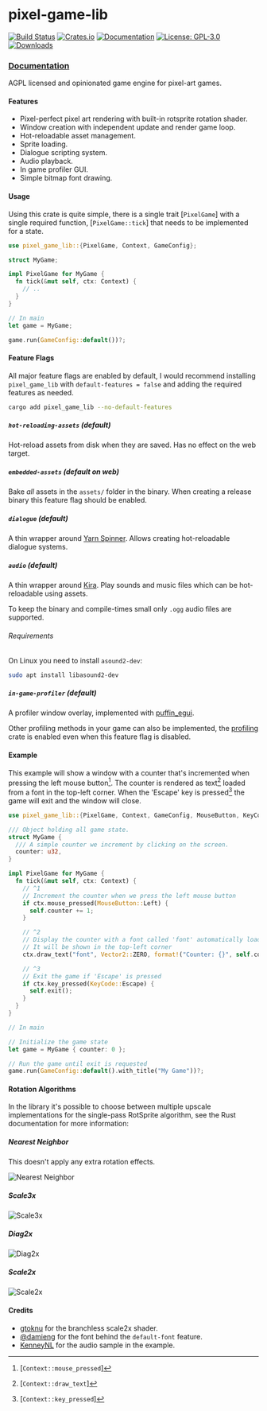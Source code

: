 # pixel-game-lib

[![Build Status](https://github.com/tversteeg/pixel-game-lib/workflows/CI/badge.svg)](https://github.com/tversteeg/pixel-game-lib/actions?workflow=CI)
[![Crates.io](https://img.shields.io/crates/v/pixel-game-lib.svg)](https://crates.io/crates/pixel-game-lib)
[![Documentation](https://docs.rs/pixel-game-lib/badge.svg)](https://docs.rs/pixel-game-lib)
[![License: GPL-3.0](https://img.shields.io/crates/l/pixel-game-lib.svg)](#license)
[![Downloads](https://img.shields.io/crates/d/pixel-game-lib.svg)](#downloads)

### [Documentation](https://docs.rs/pixel-game-lib/)

<!-- cargo-rdme start -->

AGPL licensed and opinionated game engine for pixel-art games.

#### Features

- Pixel-perfect pixel art rendering with built-in rotsprite rotation shader.
- Window creation with independent update and render game loop.
- Hot-reloadable asset management.
- Sprite loading.
- Dialogue scripting system.
- Audio playback.
- In game profiler GUI.
- Simple bitmap font drawing.

#### Usage

Using this crate is quite simple, there is a single trait [`PixelGame`] with a single required function, [`PixelGame::tick`] that needs to be implemented for a state.

```rust
use pixel_game_lib::{PixelGame, Context, GameConfig};

struct MyGame;

impl PixelGame for MyGame {
  fn tick(&mut self, ctx: Context) {
    // ..
  }
}

// In main
let game = MyGame;

game.run(GameConfig::default())?;
```

#### Feature Flags

All major feature flags are enabled by default, I would recommend installing `pixel_game_lib` with `default-features = false` and adding the required features as needed.

```sh
cargo add pixel_game_lib --no-default-features
```

##### `hot-reloading-assets` (default)

Hot-reload assets from disk when they are saved.
Has no effect on the web target.

##### `embedded-assets` (default on web)

Bake _all_ assets in the `assets/` folder in the binary.
When creating a release binary this feature flag should be enabled.

##### `dialogue` (default)

A thin wrapper around [Yarn Spinner](https://www.yarnspinner.dev/).
Allows creating hot-reloadable dialogue systems.

##### `audio` (default)

A thin wrapper around [Kira](https://docs.rs/kira/latest/kira/).
Play sounds and music files which can be hot-reloadable using assets.

To keep the binary and compile-times small only `.ogg` audio files are supported.

###### Requirements

On Linux you need to install `asound2-dev`:

```sh
sudo apt install libasound2-dev
```

##### `in-game-profiler` (default)

A profiler window overlay, implemented with [puffin_egui](https://docs.rs/puffin_egui/latest/puffin_egui/).

Other profiling methods in your game can also be implemented, the [profiling](https://docs.rs/profiling/latest/profiling/) crate is enabled even when this feature flag is disabled.

#### Example

This example will show a window with a counter that's incremented when pressing the left mouse button[^left-mouse].
The counter is rendered as text[^draw-text] loaded from a font in the top-left corner.
When the 'Escape' key is pressed[^escape-key] the game will exit and the window will close.

```rust
use pixel_game_lib::{PixelGame, Context, GameConfig, MouseButton, KeyCode, glamour::Vector2};

/// Object holding all game state.
struct MyGame {
  /// A simple counter we increment by clicking on the screen.
  counter: u32,
}

impl PixelGame for MyGame {
  fn tick(&mut self, ctx: Context) {
    // ^1
    // Increment the counter when we press the left mouse button
    if ctx.mouse_pressed(MouseButton::Left) {
      self.counter += 1;
    }

    // ^2
    // Display the counter with a font called 'font' automatically loaded from the `assets/` directory
    // It will be shown in the top-left corner
    ctx.draw_text("font", Vector2::ZERO, format!("Counter: {}", self.counter));

    // ^3
    // Exit the game if 'Escape' is pressed
    if ctx.key_pressed(KeyCode::Escape) {
      self.exit();
    }
  }
}

// In main

// Initialize the game state
let game = MyGame { counter: 0 };

// Run the game until exit is requested
game.run(GameConfig::default().with_title("My Game"))?;
```

[^left-mouse]: [`Context::mouse_pressed`]
[^draw-text]: [`Context::draw_text`]
[^escape-key]: [`Context::key_pressed`]

<!-- cargo-rdme end -->

#### Rotation Algorithms

In the library it's possible to choose between multiple upscale implementations for the single-pass RotSprite algorithm, see the Rust documentation for more information:

##### Nearest Neighbor

This doesn't apply any extra rotation effects.

![Nearest Neighbor](./img/nearestneighbor.png)

##### Scale3x

![Scale3x](./img/scale3x.png)

##### Diag2x

![Diag2x](./img/diag2x.png)

##### Scale2x

![Scale2x](./img/scale2x.png)

#### Credits

- [gtoknu](https://www.shadertoy.com/view/4l2SRz) for the branchless scale2x shader.
- [@damieng](https://damieng.com/typography/zx-origins/beachball/) for the font behind the `default-font` feature.
- [KenneyNL](https://kenney.nl/assets/ui-audio) for the audio sample in the example.
